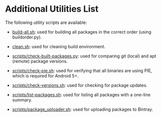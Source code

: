 # Additional Utilities List

The following utility scripts are available:

- [build-all.sh](../build-all.sh):
  used for building all packages in the correct order (using buildorder.py).

- [clean.sh](../clean.sh):
  used for cleaning build environment.

- [scripts/check-built-packages.py](../scripts/check-built-packages.py):
  used for comparing git (local) and apt (remote) package versions.

- [scripts/check-pie.sh](../scripts/check-pie.sh):
  used for verifying that all binaries are using PIE, which is required for
  Android 5+.

- [scripts/check-versions.sh](../scripts/check-versions.sh):
  used for checking for package updates.

- [scripts/list-packages.sh](../scripts/list-packages.sh):
  used for listing all packages with a one-line summary.

- [scripts/package_uploader.sh](../scripts/package_uploader.sh):
  used for uploading packages to Bintray.
